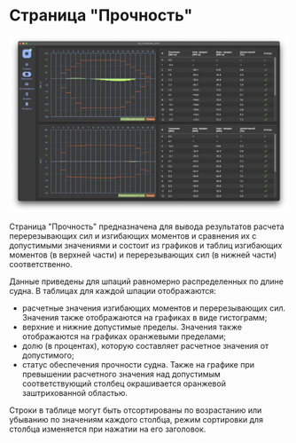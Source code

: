 # Страница "Прочность"
![Общий вид страницы "Прочность"](/assets/image/program_sheets/ru/sheet07_strength/strength.png "Общий вид страницы 'Прочность'")

Страница "Прочность" предназначена для вывода результатов расчета перерезывающих сил и изгибающих моментов и сравнения их с допустимыми значениями и состоит из графиков и таблиц  изгибающих моментов (в верхней части) и перерезывающих сил (в нижней части) соответственно. 

Данные приведены для шпаций равномерно распределенных по длине судна. В таблицах для каждой шпации отображаются:
- расчетные значения изгибающих моментов и перерезывающих сил. Значения также отображаются на графиках в виде гистограмм; 
- верхние и нижние допустимые пределы.  Значения также отображаются на графиках оранжевыми пределами;
- долю (в процентах), которую составляет  расчетное значения от допустимого;
- статус обеспечения прочности судна. Также на графике при превышении расчетного значения над допустимым соответствующий столбец  окрашивается оранжевой заштрихованной областью. 
 
Строки в таблице могут быть отсортированы по возрастанию или убыванию по значениям каждого столбца, режим сортировки для столбца изменяется при нажатии на его заголовок.
